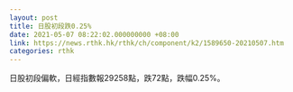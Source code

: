 ```yaml
---
layout: post
title: 日股初段跌0.25%
date: 2021-05-07 08:22:02.000000000 +08:00
link: https://news.rthk.hk/rthk/ch/component/k2/1589650-20210507.htm
categories: rthk
---
```


日股初段偏軟，日經指數報29258點，跌72點，跌幅0.25%。

